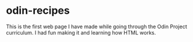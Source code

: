 # odin-recipes

This is the first web page I have made while going through the Odin Project curriculum.  I had fun making it and learning how HTML works.
